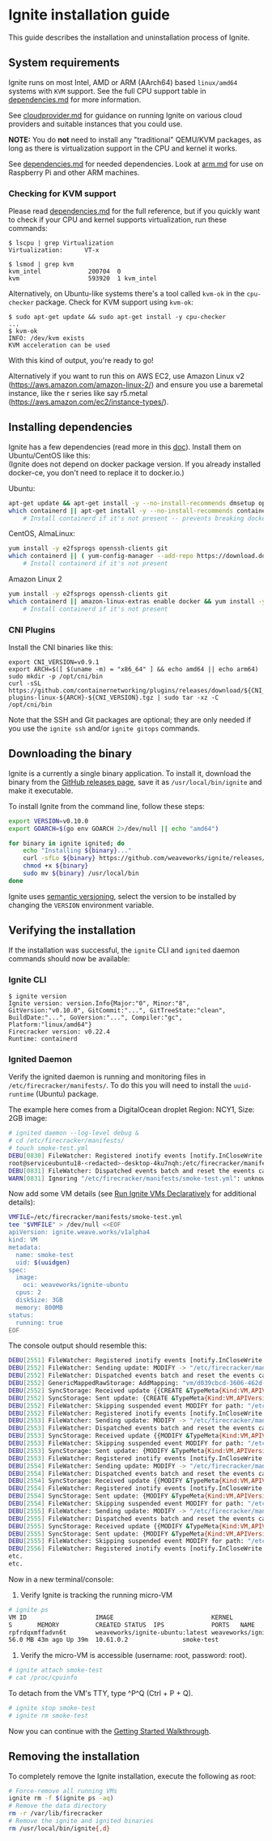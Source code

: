 # Ignite installation guide

This guide describes the installation and uninstallation process of Ignite.

## System requirements

Ignite runs on most Intel, AMD or ARM (AArch64) based `linux/amd64` systems with `KVM` support.
See the full CPU support table in [dependencies.md](dependencies.md) for more information.

See [cloudprovider.md](cloudprovider.md) for guidance on running Ignite on various cloud providers and suitable instances that you could use.

**NOTE:** You do **not** need to install any "traditional" QEMU/KVM packages, as long as
there is virtualization support in the CPU and kernel it works.

See [dependencies.md](dependencies.md) for needed dependencies.
Look at [arm.md](arm.md) for use on Raspberry Pi and other ARM machines.

### Checking for KVM support

Please read [dependencies.md](dependencies.md) for the full reference, but if you quickly want
to check if your CPU and kernel supports virtualization, run these commands:

```console
$ lscpu | grep Virtualization
Virtualization:      VT-x

$ lsmod | grep kvm
kvm_intel             200704  0
kvm                   593920  1 kvm_intel
```

Alternatively, on Ubuntu-like systems there's a tool called `kvm-ok` in the `cpu-checker` package.
Check for KVM support using `kvm-ok`:

```console
$ sudo apt-get update && sudo apt-get install -y cpu-checker
...
$ kvm-ok
INFO: /dev/kvm exists
KVM acceleration can be used
```

With this kind of output, you're ready to go!

Alternatively if you want to run this on AWS EC2, use Amazon Linux v2 (https://aws.amazon.com/amazon-linux-2/) and ensure you use a baremetal instance, like the r series like say r5.metal (https://aws.amazon.com/ec2/instance-types/). 

## Installing dependencies

Ignite has a few dependencies (read more in this [doc](dependencies.md)).
Install them on Ubuntu/CentOS like this:  
(Ignite does not depend on docker package version. If you already installed docker-ce, you don't need to replace it to docker.io.)

Ubuntu:

```bash
apt-get update && apt-get install -y --no-install-recommends dmsetup openssh-client git binutils
which containerd || apt-get install -y --no-install-recommends containerd
    # Install containerd if it's not present -- prevents breaking docker-ce installations
```

CentOS, AlmaLinux:

```bash
yum install -y e2fsprogs openssh-clients git
which containerd || ( yum-config-manager --add-repo https://download.docker.com/linux/centos/docker-ce.repo && yum install -y containerd.io )
    # Install containerd if it's not present
```

Amazon Linux 2

```bash
yum install -y e2fsprogs openssh-clients git 
which containerd || amazon-linux-extras enable docker && yum install -y containerd
    # Install containerd if it's not present
```

### CNI Plugins

Install the CNI binaries like this:

```shell
export CNI_VERSION=v0.9.1
export ARCH=$([ $(uname -m) = "x86_64" ] && echo amd64 || echo arm64)
sudo mkdir -p /opt/cni/bin
curl -sSL https://github.com/containernetworking/plugins/releases/download/${CNI_VERSION}/cni-plugins-linux-${ARCH}-${CNI_VERSION}.tgz | sudo tar -xz -C /opt/cni/bin
```

Note that the SSH and Git packages are optional; they are only needed if you use
the `ignite ssh` and/or `ignite gitops` commands.

## Downloading the binary

Ignite is a currently a single binary application. To install it,
download the binary from the [GitHub releases page](https://github.com/weaveworks/ignite/releases),
save it as `/usr/local/bin/ignite` and make it executable.

To install Ignite from the command line, follow these steps:

```bash
export VERSION=v0.10.0
export GOARCH=$(go env GOARCH 2>/dev/null || echo "amd64")

for binary in ignite ignited; do
    echo "Installing ${binary}..."
    curl -sfLo ${binary} https://github.com/weaveworks/ignite/releases/download/${VERSION}/${binary}-${GOARCH}
    chmod +x ${binary}
    sudo mv ${binary} /usr/local/bin
done
```

Ignite uses [semantic versioning](https://semver.org), select the version to be installed
by changing the `VERSION` environment variable.

## Verifying the installation

If the installation was successful, the `ignite` CLI and `ignited` daemon
commands should now be available:

### Ignite CLI

```console
$ ignite version
Ignite version: version.Info{Major:"0", Minor:"8", GitVersion:"v0.10.0", GitCommit:"...", GitTreeState:"clean", BuildDate:"...", GoVersion:"...", Compiler:"gc", Platform:"linux/amd64"}
Firecracker version: v0.22.4
Runtime: containerd
```

### Ignited Daemon

Verify the ignited daemon is running and monitoring files in
`/etc/firecracker/manifests/`.
To do this you will need to install the `uuid-runtime` (Ubuntu) package.

The example here comes from a DigitalOcean droplet Region: NCY1, Size: 2GB image:

```bash
# ignited daemon --log-level debug &
# cd /etc/firecracker/manifests/
# touch smoke-test.yml
DEBU[0830] FileWatcher: Registered inotify events [notify.InCloseWrite: "/etc/firecracker/manifests/smoke-test.yml"] for path "/etc/fire cracker/manifests/smoke-test.yml" 
root@serviceubuntu18-<redacted>-desktop-4ku7nqh:/etc/firecracker/manifests# DEBU[0831] FileWatcher: Sending update: MODIFY -> "/etc/firecracker/manifests/smoke-test.yml" 
DEBU[0831] FileWatcher: Dispatched events batch and reset the events cache 
WARN[0831] Ignoring "/etc/firecracker/manifests/smoke-test.yml": unknown API version "" and/or kind ""
```

Now add some VM details (see [Run Ignite VMs Declaratively](https://ignite.readthedocs.io/en/stable/declarative-config#run-ignite-vms-declaratively)
for additional details):

```bash
VMFILE=/etc/firecracker/manifests/smoke-test.yml
tee "$VMFILE" > /dev/null <<EOF
apiVersion: ignite.weave.works/v1alpha4
kind: VM
metadata:
  name: smoke-test
  uid: $(uuidgen)
spec:
  image:
    oci: weaveworks/ignite-ubuntu
  cpus: 2
  diskSize: 3GB
  memory: 800MB
status:
  running: true
EOF
```

The console output should resemble this:

```bash
DEBU[2551] FileWatcher: Registered inotify events [notify.InCloseWrite: "/etc/firecracker/manifests/smoke-test.yml"] for path "/etc/firecracker/manifests/smoke-test.yml"
DEBU[2552] FileWatcher: Sending update: MODIFY -> "/etc/firecracker/manifests/smoke-test.yml"
DEBU[2552] FileWatcher: Dispatched events batch and reset the events cache
DEBU[2552] GenericMappedRawStorage: AddMapping: "vm/d039cbcd-3606-462d-839e-25ac745cd7c5" -> "/etc/firecracker/manifests/smoke-test.yml"
DEBU[2552] SyncStorage: Received update {{CREATE &TypeMeta{Kind:VM,APIVersion:ignite.weave.works/v1alpha4,}} 0xc0004c7aa0} true
DEBU[2552] SyncStorage: Sent update: {CREATE &TypeMeta{Kind:VM,APIVersion:ignite.weave.works/v1alpha4,}}
DEBU[2552] FileWatcher: Skipping suspended event MODIFY for path: "/etc/firecracker/manifests/smoke-test.yml"
DEBU[2552] FileWatcher: Registered inotify events [notify.InCloseWrite: "/etc/firecracker/manifests/smoke-test.yml"] for path "/etc/firecracker/manifests/smoke-test.yml"
DEBU[2553] FileWatcher: Sending update: MODIFY -> "/etc/firecracker/manifests/smoke-test.yml"
DEBU[2553] FileWatcher: Dispatched events batch and reset the events cache
DEBU[2553] SyncStorage: Received update {{MODIFY &TypeMeta{Kind:VM,APIVersion:ignite.weave.works/v1alpha4,}} 0xc0004c7aa0} true
DEBU[2553] FileWatcher: Skipping suspended event MODIFY for path: "/etc/firecracker/manifests/smoke-test.yml"
DEBU[2553] SyncStorage: Sent update: {MODIFY &TypeMeta{Kind:VM,APIVersion:ignite.weave.works/v1alpha4,}}
DEBU[2553] FileWatcher: Registered inotify events [notify.InCloseWrite: "/etc/firecracker/manifests/smoke-test.yml"] for path "/etc/firecracker/manifests/smoke-test.yml"
DEBU[2554] FileWatcher: Sending update: MODIFY -> "/etc/firecracker/manifests/smoke-test.yml"
DEBU[2554] FileWatcher: Dispatched events batch and reset the events cache
DEBU[2554] SyncStorage: Received update {{MODIFY &TypeMeta{Kind:VM,APIVersion:ignite.weave.works/v1alpha4,}} 0xc0004c7aa0} true
DEBU[2554] FileWatcher: Registered inotify events [notify.InCloseWrite: "/etc/firecracker/manifests/smoke-test.yml"] for path "/etc/firecracker/manifests/smoke-test.yml"
DEBU[2554] SyncStorage: Sent update: {MODIFY &TypeMeta{Kind:VM,APIVersion:ignite.weave.works/v1alpha4,}}
DEBU[2554] FileWatcher: Skipping suspended event MODIFY for path: "/etc/firecracker/manifests/smoke-test.yml"
DEBU[2555] FileWatcher: Sending update: MODIFY -> "/etc/firecracker/manifests/smoke-test.yml"
DEBU[2555] FileWatcher: Dispatched events batch and reset the events cache
DEBU[2555] SyncStorage: Received update {{MODIFY &TypeMeta{Kind:VM,APIVersion:ignite.weave.works/v1alpha4,}} 0xc0004c7aa0} true
DEBU[2555] SyncStorage: Sent update: {MODIFY &TypeMeta{Kind:VM,APIVersion:ignite.weave.works/v1alpha4,}}
DEBU[2555] FileWatcher: Skipping suspended event MODIFY for path: "/etc/firecracker/manifests/smoke-test.yml"
DEBU[2556] FileWatcher: Registered inotify events [notify.InCloseWrite: "/etc/firecracker/manifests/smoke-test.yml"] for path "/etc/firecracker/manifests/smoke-test.yml"
etc.
etc.
```

Now in a new terminal/console:

1. Verify Ignite is tracking the running micro-VM

```bash
# ignite ps
VM ID                   IMAGE                           KERNEL                                  SIZE    CPU
S       MEMORY          CREATED STATUS  IPS             PORTS   NAME
rpfrdqxmffadvn6t        weaveworks/ignite-ubuntu:latest weaveworks/ignite-kernel:5.10.51        1.2 GB  1 4
56.0 MB 43m ago Up 39m  10.61.0.2               smoke-test
```

1. Verify the micro-VM is accessible (username: root, password: root).

```bash
# ignite attach smoke-test
# cat /proc/cpuinfo
```

To detach from the VM's TTY, type ^P^Q (Ctrl + P + Q).

```bash
# ignite stop smoke-test
# ignite rm smoke-test
```

Now you can continue with the [Getting Started Walkthrough](usage.md).

## Removing the installation

To completely remove the Ignite installation, execute the following as root:

```bash
# Force-remove all running VMs
ignite rm -f $(ignite ps -aq)
# Remove the data directory
rm -r /var/lib/firecracker
# Remove the ignite and ignited binaries
rm /usr/local/bin/ignite{,d}
```
